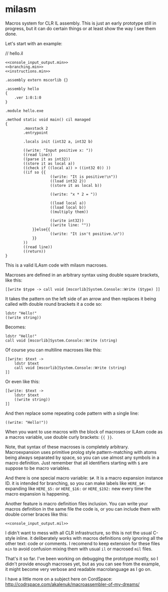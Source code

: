 milasm
======

Macros system for CLR IL assembly. This is just an early prototype still in progress, but it can do certain things or at least show the way I see them done.

Let's start with an example:

// hello.il

    <<console_input_output.min>>
    <<branching.min>>
    <<instructions.min>>
    
    .assembly extern mscorlib {}
    
    .assembly hello
    {
        .ver 1:0:1:0
    }
    
    .module hello.exe
    
    .method static void main() cil managed
    {
            .maxstack 2
            .entrypoint
        
            .locals init (int32 a, int32 b)

            ((write: "Input positive x: "))
            ((read line))
            ((parse it as int32))
            ((store it as local a))
            ((check if ((local a)) > ((int32 0)) ))
            ((if so {{
                        ((write: "It is positive!\n")) 
                        ((load int32 2))
                        ((store it as local b))
                         
                        ((write: "x * 2 = "))
    
                        ((load local a))
                        ((load local b))
                        ((multiply them))

                        ((write int32))      
                        ((write line: ""))      
                }}else{{
                        ((write: "It isn't positive.\n"))
                }} 
            ))
            ((read line))           
            ((return))
    }

This is a valid ILAsm code with milasm macroses.

Macroses are defined in an arbitrary syntax using double square brackets, like this:

    [[write $type -> call void [mscorlib]System.Console::Write ($type) ]]

It takes the pattern on the left side of an arrow and then replaces it being called with double round brackets it a code so:

    ldstr "Hello!"
    ((write string))
    
Becomes:

    ldstr "Hello!"
    call void [mscorlib]System.Console::Write (string)
    
Of course you can multiline macroses like this:

    [[write: $text -> 
	    ldstr $text 
	    call void [mscorlib]System.Console::Write (string) 
    ]]

Or even like this:

    [[write: $text -> 
        ldstr $text 
        ((write string))
    ]]

And then replace some repeating code pattern with a single line:

    ((write: "Hello!"))
    
When you want to use macros with the block of macroses or ILAsm code as a macros variable, use double curly brackets: `{{ }}`.

Note, that syntax of these macroses is completely arbitrary. Macroexpansion uses primitive prolog style pattern-matching with atoms being always separated by space, so you can use almost any symbols in a macro definition. Just remember that all identifiers starting with `$` are suppose to be macro variables. 

And there is one special macro variable: `$#`. It is a macro expansion instance ID. it is intended for branching, so you can make labels like `HERE_$#:` expanding like `HERE_$5:` or `HERE_$16:` or `HERE_$192:` new every time the macro expansion is happening.

Another feature is macro definition files inclusion. You can write your macros definition in the same file the code is, or you can include them with double corner braces like this:

    <<console_input_output.mil>>
 
I didn't want to mess with all CLR infrastructure, so this is not the usual C-style inline. it deliberately works with macros definitions only ignoring all the other text: code or comments. I recomend to keep extension for these files `min` to avoid confusion mixing them with usual `il` or macrosed `mil` files.

That's it so far. I've been working on debugging the prototype mostly, so I didn't provide enough macroses yet, but as you can see from the example, it might become very verbose and readable macrolanguage as I go on. 

I have a little more on a subject here on CordSpace: http://codrspace.com/akalenuk/macroassembler-of-my-dreams/
